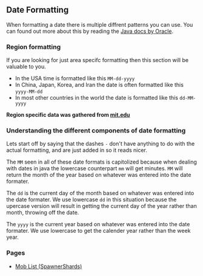 ## Date Formatting

When formatting a date there is multiple diffrent patterns you can use. You can found out more about this by reading the [Java docs by Oracle]( https://docs.oracle.com/javase/7/docs/api/java/text/SimpleDateFormat.html).

### Region formatting
If you are looking for just area specifc formatting then this section will be valuable to you.
- In the USA time is formatted like this `MM-dd-yyyy`
- In China, Japan, Korea, and Iran the date is often formatted like this `yyyy-MM-dd`
- In most other countries in the world the date is formatted like this `dd-MM-yyyy`

__Region specific data was gathered from [mit.edu](https://iso.mit.edu/americanisms/date-format-in-the-united-states/)__

### Understanding the different components of date formatting
Lets start off by saying that the dashes `-` don't have anything to do with the actual formatting, and are just added in so it reads nicer.

The `MM` seen in all of these date formats is capitolized because when dealing with dates in java the lowercase counterpart `mm` will get minutes.
`MM` will return the month of the year based on whatever was entered into the date formater.

The `dd` is the current day of the month based on whatever was entered into the date formater. We use lowercase `dd` in this situation because the upercase version will result in getting the current day of the year rather than month, throwing off the date.

The `yyyy` is the current year based on whatever was entered into the date formater. We use lowercase to get the calender year rather than the week year.


### Pages
- [Mob List (SpawnerShards)](https://brand0n1.github.io/minecraft-mob-list/)
